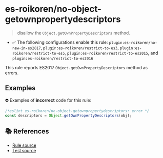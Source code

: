 # es-roikoren/no-object-getownpropertydescriptors
> disallow the `Object.getOwnPropertyDescriptors` method.

- ✅ The following configurations enable this rule: `plugin:es-roikoren/no-new-in-es2017`, `plugin:es-roikoren/restrict-to-es3`, `plugin:es-roikoren/restrict-to-es5`, `plugin:es-roikoren/restrict-to-es2015`, and `plugin:es-roikoren/restrict-to-es2016`

This rule reports ES2017 `Object.getOwnPropertyDescriptors` method as errors.

## Examples

⛔ Examples of **incorrect** code for this rule:

```js
/*eslint es-roikoren/no-object-getownpropertydescriptors: error */
const descriptors = Object.getOwnPropertyDescriptors(obj);
```

## 📚 References

- [Rule source](https://github.com/roikoren755/eslint-plugin-es/blob/v3.0.0/src/rules/no-object-getownpropertydescriptors.ts)
- [Test source](https://github.com/roikoren755/eslint-plugin-es/blob/v3.0.0/tests/src/rules/no-object-getownpropertydescriptors.ts)
